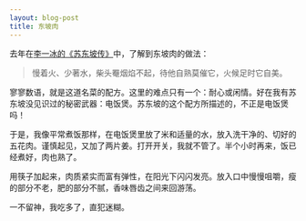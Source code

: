 ```yaml
---
layout: blog-post
title: 东坡肉
---
```


去年在[李一冰的《苏东坡传》](https://book.douban.com/subject/34996404/)中，了解到东坡肉的做法：

> 慢着火、少著水，柴头罨烟焰不起，待他自熟莫催它，火候足时它自美。

寥寥数语，就是这道名菜的配方。这里的难点只有一个：耐心或闲情。好在我有苏东坡没见识过的秘密武器：电饭煲。苏东坡的这个配方所描述的，不正是电饭煲吗！

于是，我像平常煮饭那样，在电饭煲里放了米和适量的水，放入洗干净的、切好的五花肉。谨慎起见，又加了两片姜。打开开关，我就不管了。半个小时再来，饭已经煮好，肉也熟了。

用筷子加起来，肉质紧实而富有弹性，在阳光下闪闪发亮。放入口中慢慢咀嚼，瘦的部分不老，肥的部分不腻，香味唇齿之间来回游荡。

一不留神，我吃多了，直犯迷糊。
